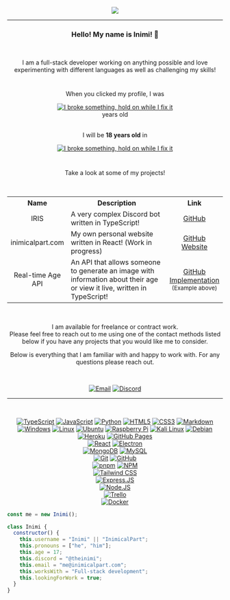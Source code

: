 
<p align="center">
  <a href="#">
    <img src="https://i.imgur.com/tUlzphq.png">
  </a>
</p>

---

<h3 align="center">
  Hello! My name is Inimi! 👋
</h3>
<br>
<p align="center">
I am a full-stack developer working on anything possible and love experimenting with different languages as well as challenging my skills!
</p>

#

<div align="center">
  When you clicked my profile, I was<br>
 
  [![I broke something, hold on while I fix it](https://api.inimicalpart.com/v1/age/img.png?years)](#)
  <br> years old
</div>
<br>
<div align="center">
  I will be <b>18 years old</b> in<br>
  
  [![I broke something, hold on while I fix it](https://api.inimicalpart.com/v1/age/img.png?prettyLeft&untilAge=18)](#)
</div>

#


<p align="center">
Take a look at some of my projects!
</p>
<br>
<table align="center">
    <tr><th width="5px">Name</th><th width="600px">Description</th><th>Link</th></tr>
    <tr><td align="center">IRIS</td><td>A very complex Discord bot written in TypeScript!</td><td align="center"><a href="https://github.com/Incoverse/IRIS">GitHub</a></td></tr>
    <tr><td align="center">inimicalpart.com</td><td>My own personal website written in React! (Work in progress)</td><td align="center"><a href="https://github.com/InimicalPart/inimicalpart.com">GitHub</a><br><a href="https://inimicalpart.com">Website</a></td></tr>
    <tr><td align="center">Real-time Age API</td><td>An API that allows someone to generate an image with information about their age or view it live, written in TypeScript!</td><td align="center"><a href="https://github.com/InimicalPart/inimicalpart.com/blob/main/backend_src/modules/birthday.ts">GitHub</a><br><a href="mailto:me@inimicalpart.com?subject=Real-time Age API Implementation&body=Hey there! Thanks for checking out my profile! Please remove this text and provide your birthday (as precise as possible) in the 'yyyy-mm-dd hh:mm:ss AM/PM TZ' format! If you don't include AM/PM, I'll assume it's 24 hour time. TZ stands for timezone, this is necessary for me to set the right time. I recommend doing GMT(+/-)X (e.g GMT+4) but typing in the timezone name (CEST or Europe/Berlin) works just as well. I'll get back to you as soon as possible with how to set this up for your purpose!">Implementation</a><br><sub>(Example above)</sub></td></tr>
</table>
<br>

<p align="center">
  I am available for freelance or contract work.<br>
  Please feel free to reach out to me using one of the contact methods listed below if you have any projects that you would like me to consider.</p>
  <p align="center">
  Below is everything that I am familiar with and happy to work with. For any questions please reach out.
</p>
<br>
<div align="center">

  [![Email](https://img.shields.io/badge/-me@inimicalpart.com-121212?style=for-the-badge&logo=gmail&logoColor=ffffff)](mailto:me@inimicalpart.com)
  [![Discord](https://img.shields.io/badge/-@theinimi-121212?style=for-the-badge&logo=discord&logoColor=ffffff)](#)
  <!--
  <a href="mailto:me@inimicalpart.com">
    <img alt="Email" src="https://img.shields.io/badge/-me@inimicalpart.com-121212?style=for-the-badge&logo=gmail&logoColor=ffffff">
  </a>
  <a href="#">
    <img alt="Discord" src="https://img.shields.io/badge/-@theinimi-121212?style=for-the-badge&logo=discord&logoColor=ffffff"/>
  </a>
</p>
-->
</div>

---

<br>
<div align="center">

  <!-- lang -->
  [![TypeScript](https://img.shields.io/badge/-TypeScript-121212?style=for-the-badge&logo=typescript)](#)
  [![JavaScript](https://img.shields.io/badge/-JavaScript-121212?style=for-the-badge&logo=javascript)](#)
  [![Python](https://img.shields.io/badge/-Python-121212?style=for-the-badge&logo=python)](#)
  [![HTML5](https://img.shields.io/badge/-HTML5-121212?style=for-the-badge&logo=html5)](#)
  [![CSS3](https://img.shields.io/badge/-CSS3-121212?style=for-the-badge&logo=css3&logoColor=1055ff)](#)
  [![Markdown](https://img.shields.io/badge/-Markdown-121212?style=for-the-badge&logo=markdown)](#)<br> <!-- CUT -->
  [![Windows](https://img.shields.io/badge/-Windows-121212?style=for-the-badge&logo=windows)](#)
  [![Linux](https://img.shields.io/badge/-Linux-121212?style=for-the-badge&logo=linux)](#)
  [![Ubuntu](https://img.shields.io/badge/-Ubuntu-121212?style=for-the-badge&logo=ubuntu)](#)
  [![Raspberry Pi](https://img.shields.io/badge/-Raspberry%20Pi-121212?style=for-the-badge&logo=raspberrypi)](#)
  [![Kali Linux](https://img.shields.io/badge/-Kali%20Linux-121212?style=for-the-badge&logo=kalilinux)](#)
  [![Debian](https://img.shields.io/badge/-Debian-121212?style=for-the-badge&logo=debian)](#)<br> <!-- CUT -->
  [![Heroku](https://img.shields.io/badge/-Heroku-121212?style=for-the-badge&logo=heroku)](#)
  [![GitHub Pages](https://img.shields.io/badge/-GitHub%20Pages-121212?style=for-the-badge&logo=github)](#)<br> <!-- CUT -->
  [![React](https://img.shields.io/badge/-React-121212?style=for-the-badge&logo=react)](#)
  [![Electron](https://img.shields.io/badge/-Electron-121212?style=for-the-badge&logo=electron)](#)<br> <!-- CUT -->
  [![MongoDB](https://img.shields.io/badge/-MongoDB-121212?style=for-the-badge&logo=mongodb)](#)
  [![MySQL](https://img.shields.io/badge/-MySQL-121212?style=for-the-badge&logo=mysql)](#)<br> <!-- CUT -->
  [![Git](https://img.shields.io/badge/-Git-121212?style=for-the-badge&logo=git)](#)
  [![GitHub](https://img.shields.io/badge/-GitHub-121212?style=for-the-badge&logo=github)](#)<br> <!-- CUT -->
  [![pnpm](https://img.shields.io/badge/-pnpm-000?style=for-the-badge&logo=pnpm)](#)
  [![NPM](https://img.shields.io/badge/-NPM-121212?style=for-the-badge&logo=npm)](#)<br> <!-- CUT -->
  [![Tailwind CSS](https://img.shields.io/badge/-Tailwind%20CSS-121212?style=for-the-badge&logo=tailwind-css)](#)<br> <!-- CUT -->
  [![Express.JS](https://img.shields.io/badge/-Express.JS-121212?style=for-the-badge&logo=express)](#)<br> <!-- CUT -->
  [![Node.JS](https://img.shields.io/badge/-Node.JS-121212?style=for-the-badge&logo=node.js)](#)<br> <!-- CUT -->
  [![Trello](https://img.shields.io/badge/-Trello-121212?style=for-the-badge&logo=trello)](#)<br> <!-- CUT -->
  [![Docker](https://img.shields.io/badge/-Docker-121212?style=for-the-badge&logo=docker)](#)
  
</div>

```javascript
const me = new Inimi();

class Inimi {
  constructor() {
    this.username = "Inimi" || "InimicalPart";
    this.pronouns = ["he", "him"];
    this.age = 17;
    this.discord = "@theinimi";
    this.email = "me@inimicalpart.com";
    this.worksWith = "Full-stack development";
    this.lookingForWork = true;
  }
}

```
